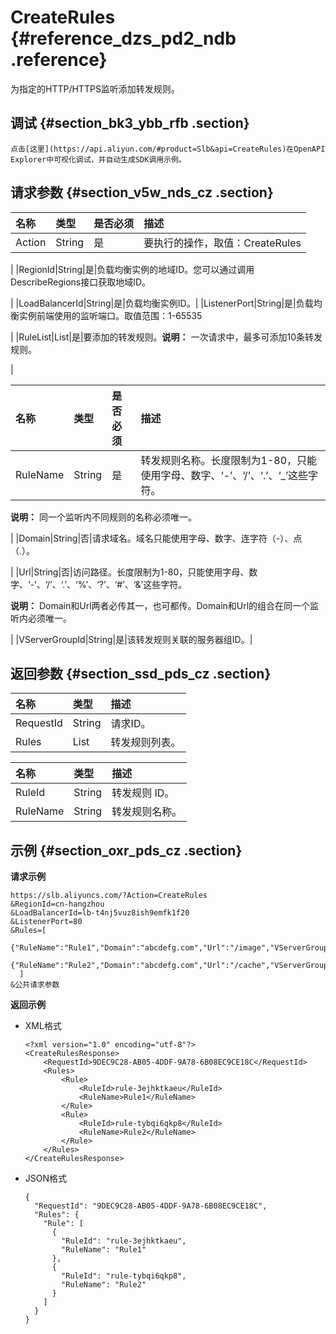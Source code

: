 # CreateRules {#reference_dzs_pd2_ndb .reference}

为指定的HTTP/HTTPS监听添加转发规则。

## 调试 {#section_bk3_ybb_rfb .section}

```
点击[这里](https://api.aliyun.com/#product=Slb&api=CreateRules)在OpenAPI Explorer中可视化调试，并自动生成SDK调用示例。
```

## 请求参数 {#section_v5w_nds_cz .section}

|名称|类型|是否必须|描述|
|:-|:-|:---|:-|
|Action|String|是|要执行的操作，取值：CreateRules

|
|RegionId|String|是|负载均衡实例的地域ID。您可以通过调用 DescribeRegions接口获取地域ID。

|
|LoadBalancerId|String|是|负载均衡实例ID。|
|ListenerPort|String|是|负载均衡实例前端使用的监听端口。取值范围：1-65535

|
|RuleList|List|是|要添加的转发规则。**说明：** 一次请求中，最多可添加10条转发规则。

|

|名称|类型|是否必须|描述|
|:-|:-|:---|:-|
|RuleName|String|是|转发规则名称。长度限制为1-80，只能使用字母、数字、‘-’、‘/’、‘.’、‘\_’这些字符。

**说明：** 同一个监听内不同规则的名称必须唯一。

|
|Domain|String|否|请求域名。域名只能使用字母、数字、连字符（-）、点（.）。

|
|Url|String|否|访问路径。长度限制为1-80，只能使用字母、数字、‘-’、‘/’、‘.’、‘%’、‘?’、‘\#’、‘&’这些字符。

**说明：** Domain和Url两者必传其一，也可都传。Domain和Url的组合在同一个监听内必须唯一。

|
|VServerGroupId|String|是|该转发规则关联的服务器组ID。|

## 返回参数 {#section_ssd_pds_cz .section}

|名称|类型|描述|
|:-|:-|:-|
|RequestId|String|请求ID。|
|Rules|List|转发规则列表。|

|名称|类型|描述|
|:-|:-|:-|
|RuleId|String|转发规则 ID。|
|RuleName|String|转发规则名称。|

## 示例 {#section_oxr_pds_cz .section}

**请求示例**

``` {#public}
https://slb.aliyuncs.com/?Action=CreateRules
&RegionId=cn-hangzhou
&LoadBalancerId=lb-t4nj5vuz8ish9emfk1f20
&ListenerPort=80
&Rules=[
    {"RuleName":"Rule1","Domain":"abcdefg.com","Url":"/image","VServerGroupId":"Group1"},
    {"RuleName":"Rule2","Domain":"abcdefg.com","Url":"/cache","VServerGroupId":"Group2"},
  ]
&公共请求参数
```

**返回示例**

-   XML格式

    ```
    <?xml version="1.0" encoding="utf-8"?>
    <CreateRulesResponse>
    	<RequestId>9DEC9C28-AB05-4DDF-9A78-6B08EC9CE18C</RequestId>
    	<Rules>
    		<Rule>
    			<RuleId>rule-3ejhktkaeu</RuleId>
    			<RuleName>Rule1</RuleName>
    		</Rule>
    		<Rule>
    			<RuleId>rule-tybqi6qkp8</RuleId>
    			<RuleName>Rule2</RuleName>
    		</Rule>
    	</Rules>
    </CreateRulesResponse>
    ```

-   JSON格式

    ```
    {
      "RequestId": "9DEC9C28-AB05-4DDF-9A78-6B08EC9CE18C",
      "Rules": {
        "Rule": [
          {
            "RuleId": "rule-3ejhktkaeu",
            "RuleName": "Rule1"
          },
          {
            "RuleId": "rule-tybqi6qkp8",
            "RuleName": "Rule2"
          }
        ]
      }
    }
    ```


